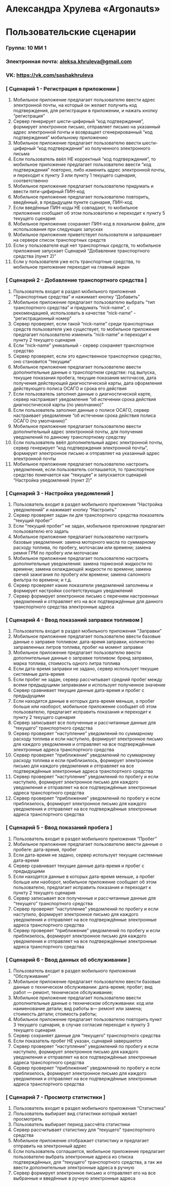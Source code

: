 # Александра Хрулева «Argonauts»

# Пользовательские сценарии

### Группа: 10 МИ 1
### Электронная почта: aleksa.khruleva@gmail.com
### VK: https://vk.com/sashakhruleva

### [ Сценарий 1 - Регистрация в приложении ]

1. Мобильное приложение предлагает пользователю ввести адрес электронной почты, на который он желает получить код подтверждения, для регистрации в приложении, и нажать кнопку “регистрация”
2. Сервер генерирует шести-цифирный “код подтверждения”, формирует электронное письмо, отправляет письмо на указанный адрес электронной почты и возвращает сгенерированный “код подтверждения” мобильному приложению
3. Мобильное приложение предлагает пользователю ввести шести-цифирный “код подтверждения” из полученного электронного письма
4. Если пользователь ввёл НЕ корректный “код подтверждения”, то мобильное приложение предлагает пользователю ввести “код подтверждения” повторно, либо изменить адрес электронной почты, и переходит к пункту 3 или пункту 1 текущего сценария, соответственно
5. Мобильное приложение предлагает пользователю придумать и ввести пяти-цифирный ПИН-код
6. Мобильное приложение предлагает пользователю повторить, введённый, в предыдущем пункте сценария, ПИН-код
7. Если введённые ПИН-коды НЕ совпадают, то мобильное приложение сообщает об этом пользователю и переходит к пункту 5 текущего сценария
8. Мобильное приложение сохраняет ПИН-код в локальном файле, для использования при следующих запусках
9. Мобильное приложение приветствует пользователя и запрашивает на сервере список транспортных средств
10. Если у пользователя ещё нет транспортных средств, то мобильное приложение запускает Сценарий “Добавление транспортного средства (пункт 2)”
11. Если у пользователя уже есть транспортные средства, то мобильное приложение переходит на главный экран

### [ Сценарий 2 - Добавление транспортного средства ]

1. Пользователь входит в раздел мобильного приложения “Транспортные средства” и нажимает кнопку “Добавить”
2. Мобильное приложение предлагает пользователю выбрать “тип транспортного средства” и придумать “nick-name”, с рекомендацией, использовать в качестве “nick-name” - “регистрационный номер”
3. Сервер проверяет, если такой “nick-name” среди транспортных средств пользователя уже существует, то мобильное приложение предлагает пользователю изменить “nick-name” и переходит к пункту 2 текущего сценария
4. Если “nick-name” уникальный - сервер сохраняет транспортное средство
5. Сервер проверяет, если это единственное транспортное средство, оно становится “текущим”
6. Мобильное приложение предлагает пользователю ввести дополнительные данные о транспортном средстве: год выпуска, текущие показания пробега, текущие показания моточасов, дата получения действующей диагностической карты, дата оформления действующего полиса ОСАГО и срока его действия
7. Если пользователь заполнил данные о диагностической карте, сервер настраивает уведомление “об истечении срока действия диагностической карты (по умолчанию)”
8. Если пользователь заполнил данные о полисе ОСАГО, сервер настраивает уведомление “об истечении срока действия полиса ОСАГО (по умолчанию)”
9. Мобильное приложение предлагает пользователю ввести дополнительный адрес электронной почты, для получения уведомлений по данному транспортному средству
10. Если пользователь ввёл дополнительный адрес электронной почты, сервер генерирует “код подтверждения электронной почты”, формирует электронное письмо и отправляет на указанный адрес электронной почты
11. Мобильное приложение предлагает пользователю настроить уведомления, если пользователь соглашается, то транспортное средство помечается как “текущее” и запускается сценарий “Настройка уведомлений (пункт 2)”

### [ Сценарий 3 - Настройка уведомлений ]

1. Пользователь входит в раздел мобильного приложения “Настройка уведомлений” и нажимает кнопку “Настроить”
2. Сервер проверяет задан ли для транспортного средства показатель “текущий пробег”
3. Если “текущий пробег” не задан, мобильное приложение предлагает пользователю его задать
4. Мобильное приложение предлагает пользователю настроить базовые уведомления: замена моторного масла по суммарному расходу топлива, по пробегу, моточасам или времени; замена ремня ГРМ по пробегу или моточасам
5. Мобильное приложение предлагает пользователю настроить дополнительные уведомления: замена тормозной жидкости по времени; замена охлаждающей жидкости по времени; замена свечей зажигания по пробегу или времени; замена салонного фильтра по времени; и т.д.
6. Сервер проверяет какие показатели уведомлений заполнены и формирует настройки соответствующих уведомлений
7. Сервер формирует электронное письмо с перечнем настроенных уведомлений и отправляет его на все подтверждённые для данного транспортного средства электронные адреса

### [ Сценарий 4 - Ввод показаний заправки топливом ]

1. Пользователь входит в раздел мобильного приложения “Заправки”
2. Мобильное приложение предлагает пользователю ввести базовые данные о заправке топливом: дата-время заправки, количество заправленных литров топлива, пробег на момент заправки
3. Мобильное приложение предлагает пользователю ввести дополнительные данные о заправке топливом: бренд заправки, марка топлива, стоимость одного литра топлива
4. Если дата-время заправки не задано, сервер использует текущие системные дата-время
5. Если пробег не задан, сервер рассчитывает средний пробег между всеми предыдущими заправками и использует полученное значение
6. Сервер сравнивает текущие данные дата-время и пробег с предыдущими
7. Если находятся данные в которых дата-время меньше, а пробег больше или наоборот, мобильное приложение сообщает об этом пользователю, предлагает исправить показания и переходит к пункту 2 текущего сценария
8. Сервер записывает все полученные и рассчитанные данные для “текущего” транспортного средства
9. Сервер проверяет “наступление” уведомлений по суммарному расходу топлива и если наступило, формирует электронное письмо для каждого уведомления и отправляет на все подтверждённые электронные адреса транспортного средства
10. Сервер проверяет  “приближение” уведомлений по суммарному расходу топлива и если приблизилось, формирует электронное письмо для каждого уведомления и отправляет на все подтверждённые электронные адреса транспортного средства
11. Сервер проверяет  “наступление” уведомлений по пробегу и если наступило, формирует электронное письмо для каждого уведомления и отправляет на все подтверждённые электронные адреса транспортного средства
12. Сервер проверяет  “приближение” уведомлений по пробегу и если приблизилось, формирует электронное письмо для каждого уведомления и отправляет на все подтверждённые электронные адреса транспортного средства

### [ Сценарий 5 - Ввод показаний пробега ]

1. Пользователь входит в раздел мобильного приложения “Пробег”
2. Мобильное приложение предлагает пользователю ввести данные о пробеге: дата-время, пробег
3. Если дата-время не задано, сервер использует текущие системные дата-время
4. Сервер сравнивает текущие данные дата-время и пробег с предыдущими
5. Если находятся данные в которых дата-время меньше, а пробег больше или наоборот, мобильное приложение сообщает об этом пользователю, предлагает исправить показания и переходит к пункту 2 текущего сценария
6. Сервер записывает все полученные и рассчитанные данные для “текущего” транспортного средства
7. Сервер проверяет “наступление” уведомлений по пробегу и если наступило, формирует электронное письмо для каждого уведомления и отправляет на все подтверждённые электронные адреса транспортного средства
8. Сервер проверяет “приближение” уведомлений по пробегу и если приблизилось, формирует электронное письмо для каждого уведомления и отправляет на все подтверждённые электронные адреса транспортного средства

### [ Сценарий 6 - Ввод данных об обслуживании ]

1. Пользователь входит в раздел мобильного приложения “Обслуживание”
2. Мобильное приложение предлагает пользователю ввести базовые данные о техническом обслуживании: дата-время; пробег; вид работ — ремонт, техническое обслуживание;
3. Мобильное приложение предлагает пользователю ввести дополнительные данные о техническом обслуживании: код или наименование детали; вид работы в— ремонт или замена; стоимость детали; стоимость работы;
4. Мобильное приложение предлагает пользователю повторить пункт 3 текущего сценария, в случае согласия переходит к пункту 3 текущего сценария
5. Сервер сохраняет данные для “текущего” транспортного средства
6. Если показатель пробег НЕ указан, сценарий завершается
7. Сервер проверяет “наступление” уведомлений по пробегу и если наступило, формирует электронное письмо для каждого уведомления и отправляет на все подтверждённые электронные адреса транспортного средства
8. Сервер проверяет “приближение” уведомлений по пробегу и если приблизилось, формирует электронное письмо для каждого уведомления и отправляет на все подтверждённые электронные адреса транспортного средства

### [ Сценарий 7 - Просмотр статистики ]

1. Пользователь входит в раздел мобильного приложения “Статистика”
2. Пользователь выбирает вид статистики который желает просмотреть
3. Пользователь выбирает период рассчёта статистики
4. Сервер рассчитывает статистику для “текущего” транспортного средства
5. Мобильное приложение отображает статистику и предлагает отправить на электронный адрес
6. Если пользователь соглашается, мобильное приложение предлагает пользователю выбрать электронные адреса из списка подтверждённых, для “текущего” транспортного средства, а так же ввести дополнительные электронные адреса в ручную
7. Сервер формирует электронное письмо и отправляет его на все выбранные и введённые в ручную электронные адреса
